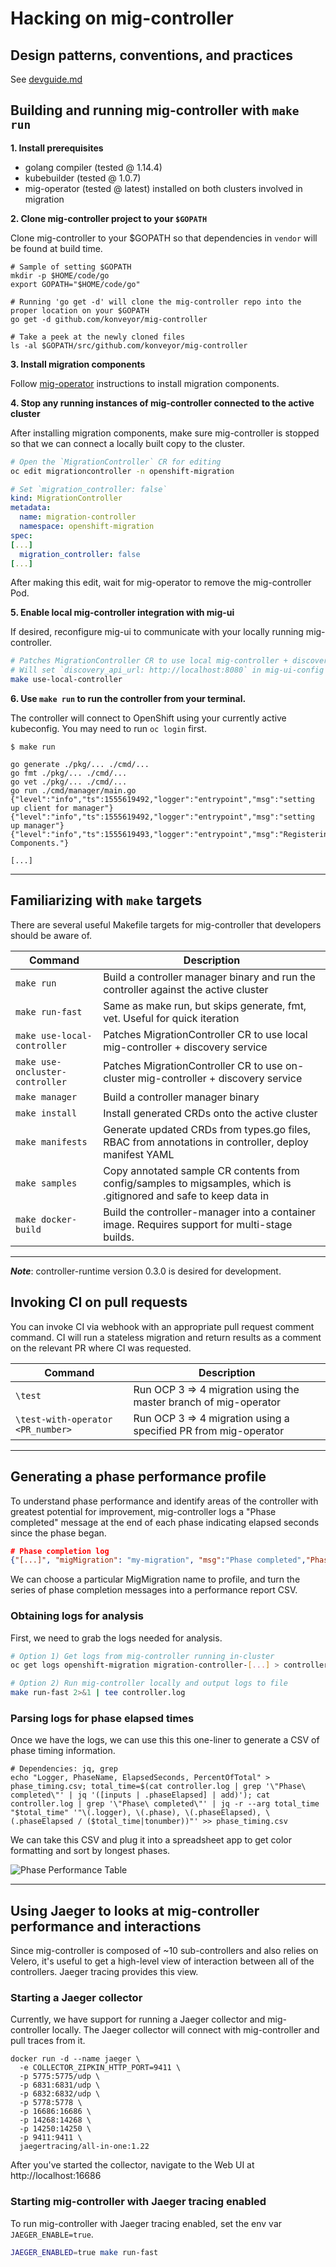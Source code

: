 # Hacking on mig-controller

## Design patterns, conventions, and practices

See [devguide.md](https://github.com/konveyor/mig-controller/blob/master/docs/devguide.md)

## Building and running mig-controller with `make run`

__1. Install prerequisites__

 - golang compiler (tested @ 1.14.4)
 - kubebuilder (tested @ 1.0.7)
 - mig-operator (tested @ latest) installed on both clusters involved in migration

__2. Clone mig-controller project to your `$GOPATH`__

Clone mig-controller to your $GOPATH so that dependencies in `vendor` will be found at build time.

```
# Sample of setting $GOPATH
mkdir -p $HOME/code/go
export GOPATH="$HOME/code/go"

# Running 'go get -d' will clone the mig-controller repo into the proper location on your $GOPATH
go get -d github.com/konveyor/mig-controller

# Take a peek at the newly cloned files
ls -al $GOPATH/src/github.com/konveyor/mig-controller
```

__3. Install migration components__

Follow [mig-operator](https://github.com/konveyor/mig-operator) instructions to install migration components. 


__4. Stop any running instances of mig-controller connected to the active cluster__

After installing migration components, make sure mig-controller is stopped so that we can connect a locally built copy to the cluster. 

```bash
# Open the `MigrationController` CR for editing
oc edit migrationcontroller -n openshift-migration
```

```yaml
# Set `migration_controller: false`
kind: MigrationController
metadata:
  name: migration-controller
  namespace: openshift-migration
spec:
[...]
  migration_controller: false
[...]
```

After making this edit, wait for mig-operator to remove the mig-controller Pod.

__5. Enable local mig-controller integration with mig-ui__

If desired, reconfigure mig-ui to communicate with your locally running mig-controller.

```bash
# Patches MigrationController CR to use local mig-controller + discovery service.
# Will set `discovery_api_url: http://localhost:8080` in mig-ui-config configmap.
make use-local-controller
```

__6.  Use `make run` to run the controller from your terminal.__

The controller will connect to OpenShift using your currently active kubeconfig. You may need to run `oc login` first.

```
$ make run

go generate ./pkg/... ./cmd/...
go fmt ./pkg/... ./cmd/...
go vet ./pkg/... ./cmd/...
go run ./cmd/manager/main.go
{"level":"info","ts":1555619492,"logger":"entrypoint","msg":"setting up client for manager"}
{"level":"info","ts":1555619492,"logger":"entrypoint","msg":"setting up manager"}
{"level":"info","ts":1555619493,"logger":"entrypoint","msg":"Registering Components."}

[...]
```

---

## Familiarizing with `make` targets

There are several useful Makefile targets for mig-controller that developers should be aware of.

| Command | Description |
| --- | --- |
| `make run` | Build a controller manager binary and run the controller against the active cluster |
| `make run-fast` | Same as make run, but skips generate, fmt, vet. Useful for quick iteration |
| `make use-local-controller` | Patches MigrationController CR to use local mig-controller + discovery service |
| `make use-oncluster-controller` | Patches MigrationController CR to use on-cluster mig-controller + discovery service |
| `make manager` | Build a controller manager binary |
| `make install` | Install generated CRDs onto the active cluster |
| `make manifests` | Generate updated CRDs from types.go files, RBAC from annotations in controller, deploy manifest YAML |
| `make samples` | Copy annotated sample CR contents from config/samples to migsamples, which is .gitignored and safe to keep data in |
| `make docker-build` | Build the controller-manager into a container image. Requires support for multi-stage builds. |

---
***Note***: controller-runtime version 0.3.0 is desired for development.   

## Invoking CI on pull requests

You can invoke CI via webhook with an appropriate pull request comment command. CI will run a stateless migration and return results as a comment on the relevant PR where CI was requested.

| Command | Description |
| --- | --- |
| `\test` | Run  OCP 3 => 4 migration using the master branch of mig-operator   |
| `\test-with-operator <PR_number>` | Run  OCP 3 => 4 migration using a specified PR from mig-operator  |

---

## Generating a phase performance profile

To understand phase performance and identify areas of the controller with greatest potential for improvement, mig-controller logs a "Phase completed" message at the end of each phase indicating elapsed seconds since the phase began.

```json
# Phase completion log
{"[...]", "migMigration": "my-migration", "msg":"Phase completed","Phase": "StartRefresh", "phaseElapsed":0.522302}
```

We can choose a particular MigMigration name to profile, and turn the series of phase completion messages into a performance report CSV.

### Obtaining logs for analysis

First, we need to grab the logs needed for analysis.
```sh
# Option 1) Get logs from mig-controller running in-cluster
oc get logs openshift-migration migration-controller-[...] > controller.log

# Option 2) Run mig-controller locally and output logs to file
make run-fast 2>&1 | tee controller.log
```

### Parsing logs for phase elapsed times

Once we have the logs, we can use this this one-liner to generate a CSV of phase timing information.
```
# Dependencies: jq, grep
echo "Logger, PhaseName, ElapsedSeconds, PercentOfTotal" > phase_timing.csv; total_time=$(cat controller.log | grep '\"Phase\ completed\"' | jq '([inputs | .phaseElapsed] | add)'); cat controller.log | grep '\"Phase\ completed\"' | jq -r --arg total_time "$total_time" '"\(.logger), \(.phase), \(.phaseElapsed), \(.phaseElapsed / ($total_time|tonumber))"' >> phase_timing.csv
```

We can take this CSV and plug it into a spreadsheet app to get color formatting and sort by longest phases.

![Phase Performance Table](./images/phase-perf-table.png)

---

## Using Jaeger to looks at mig-controller performance and interactions

Since mig-controller is composed of ~10 sub-controllers and also relies on Velero, it's useful to get a high-level view of interaction between all of the controllers. Jaeger tracing provides this view.

### Starting a Jaeger collector

Currently, we have support for running a Jaeger collector and mig-controller locally. The Jaeger collector will connect with mig-controller and pull traces from it.

```
docker run -d --name jaeger \
  -e COLLECTOR_ZIPKIN_HTTP_PORT=9411 \
  -p 5775:5775/udp \
  -p 6831:6831/udp \
  -p 6832:6832/udp \
  -p 5778:5778 \
  -p 16686:16686 \
  -p 14268:14268 \
  -p 14250:14250 \
  -p 9411:9411 \
  jaegertracing/all-in-one:1.22
```

After you've started the collector, navigate to the Web UI at http://localhost:16686

### Starting mig-controller with Jaeger tracing enabled

To run mig-controller with Jaeger tracing enabled, set the env var `JAEGER_ENABLE=true`.

```sh
JAEGER_ENABLED=true make run-fast
```
